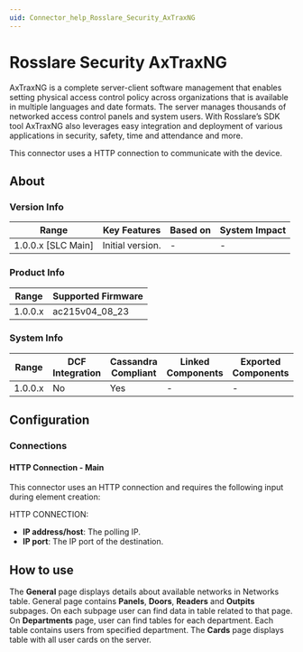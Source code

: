 ```yaml
---
uid: Connector_help_Rosslare_Security_AxTraxNG
---
```


# Rosslare Security AxTraxNG

AxTraxNG is a complete server-client software management that enables setting physical access control policy across organizations that is available in multiple languages and date formats. The server manages thousands of networked access control panels and system users. With Rosslare’s SDK tool AxTraxNG also leverages easy integration and deployment of various applications in security, safety, time and attendance and more.

This connector uses a HTTP connection to communicate with the device.

## About

### Version Info

| Range              | Key Features     | Based on | System Impact |
|--------------------|------------------|----------|---------------|
| 1.0.0.x [SLC Main] | Initial version. | -        | -             |

### Product Info

| Range   | Supported Firmware |
|---------|--------------------|
| 1.0.0.x | ac215v04_08_23      |

### System Info

| Range     | DCF Integration     | Cassandra Compliant     | Linked Components     | Exported Components     |
|-----------|---------------------|-------------------------|-----------------------|-------------------------|
| 1.0.0.x   | No                  | Yes                     | -                     | -                       |

## Configuration

### Connections

#### HTTP Connection - Main

This connector uses an HTTP connection and requires the following input during element creation:

HTTP CONNECTION:

- **IP address/host**: The polling IP.
- **IP port**: The IP port of the destination.

## How to use

The **General** page displays details about available networks in Networks table. General page contains  **Panels**, **Doors**, **Readers** and **Outpits** subpages. On each subpage user can find data in table related to that page.
On **Departments** page, user can find tables for each department. Each table contains users from specified department.
The **Cards** page displays table with all user cards on the server.
